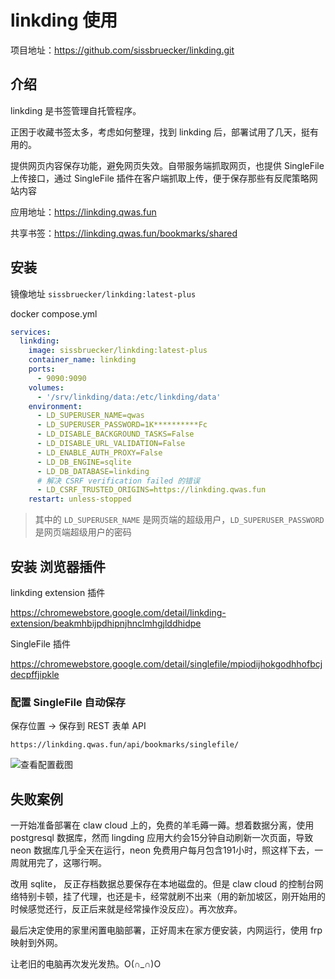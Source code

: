 # linkding 使用

项目地址：https://github.com/sissbruecker/linkding.git

## 介绍

linkding 是书签管理自托管程序。

正困于收藏书签太多，考虑如何整理，找到 linkding 后，部署试用了几天，挺有用的。

提供网页内容保存功能，避免网页失效。自带服务端抓取网页，也提供 SingleFile 上传接口，通过 SingleFile 插件在客户端抓取上传，便于保存那些有反爬策略网站内容

应用地址：https://linkding.qwas.fun

共享书签：https://linkding.qwas.fun/bookmarks/shared

## 安装

镜像地址 `sissbruecker/linkding:latest-plus`

docker compose.yml

```yml
services:
  linkding:
    image: sissbruecker/linkding:latest-plus
    container_name: linkding
    ports:
      - 9090:9090
    volumes:
      - '/srv/linkding/data:/etc/linkding/data'
    environment:
      - LD_SUPERUSER_NAME=qwas
      - LD_SUPERUSER_PASSWORD=1K**********Fc
      - LD_DISABLE_BACKGROUND_TASKS=False
      - LD_DISABLE_URL_VALIDATION=False
      - LD_ENABLE_AUTH_PROXY=False
      - LD_DB_ENGINE=sqlite
      - LD_DB_DATABASE=linkding
      # 解决 CSRF verification failed 的错误
      - LD_CSRF_TRUSTED_ORIGINS=https://linkding.qwas.fun  
    restart: unless-stopped
```

> 其中的 `LD_SUPERUSER_NAME` 是网页端的超级用户，`LD_SUPERUSER_PASSWORD` 是网页端超级用户的密码

## 安装 浏览器插件

linkding extension 插件

https://chromewebstore.google.com/detail/linkding-extension/beakmhbijpdhipnjhnclmhgjlddhidpe

SingleFile 插件

https://chromewebstore.google.com/detail/singlefile/mpiodijhokgodhhofbcjdecpffjipkle

### 配置 SingleFile 自动保存

保存位置 -> 保存到 REST 表单 API

`https://linkding.qwas.fun/api/bookmarks/singlefile/`

![查看配置截图](https://static.qwas.fun/public/2025/06/linkding-singfile.png)

## 失败案例

一开始准备部署在 claw cloud 上的，免费的羊毛薅一薅。想着数据分离，使用 postgresql 数据库，然而 lingding 应用大约会15分钟自动刷新一次页面，导致 neon 数据库几乎全天在运行，neon 免费用户每月包含191小时，照这样下去，一周就用完了，这哪行啊。

改用 sqlite， 反正存档数据总要保存在本地磁盘的。但是 claw cloud 的控制台网络特别卡顿，挂了代理，也还是卡，经常就刷不出来（用的新加坡区，刚开始用的时候感觉还行，反正后来就是经常操作没反应）。再次放弃。

最后决定使用的家里闲置电脑部署，正好周末在家方便安装，内网运行，使用 frp 映射到外网。

让老旧的电脑再次发光发热。O(∩_∩)O
